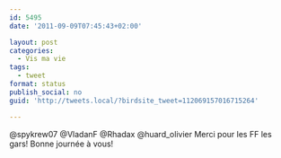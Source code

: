 ```yaml
---
id: 5495
date: '2011-09-09T07:45:43+02:00'

layout: post
categories:
  - Vis ma vie
tags:
  - tweet
format: status
publish_social: no
guid: 'http://tweets.local/?birdsite_tweet=112069157016715264'

---
```


@spykrew07 @VladanF @Rhadax @huard\_olivier Merci pour les FF les gars! Bonne journée à vous!